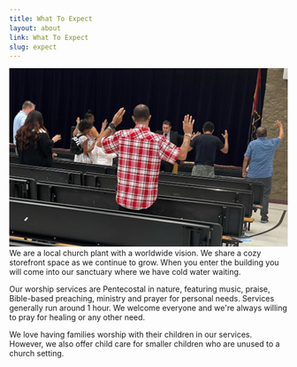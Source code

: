 ```yaml
---
title: What To Expect
layout: about
link: What To Expect
slug: expect
---
```

<span class="image left"><img src="/assets/images/expect.jpg" alt="" /></span>
We are a local church plant with a worldwide vision. We share a cozy storefront space as we continue to grow. When you enter the building you will come into our sanctuary where we have cold water waiting.

Our worship services are Pentecostal in nature, featuring music, praise, Bible-based preaching, ministry and prayer for personal needs. Services generally run around 1 hour. We welcome everyone and we're always willing to pray for healing or any other need.

We love having families worship with their children in our services. However, we also offer child care for smaller children who are unused to a church setting.
